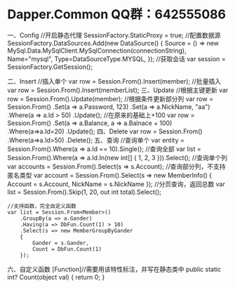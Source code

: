 # Dapper.Common QQ群：642555086

        
        
一、Config
    //开启静态代理
    SessionFactory.StaticProxy = true;
    //配置数据源
    SessionFactory.DataSources.Add(new DataSource()
    {
    Source = () => new MySql.Data.MySqlClient.MySqlConnection(connectionString),
    Name="mysql",
    Type=DataSourceType.MYSQL,
    });
    //获取会话
    var session = SessionFactory.GetSession();

二、Insert
    //插入单个
    var row = Session.From<Member>().Insert(member);
    //批量插入
    var row = Session.From<Member>().Insert(memberList);
三、Update
    //根据主键更新
    var row = Session.From<Member>().Update(member);
    //根据条件更新部分列
    var row = Session.From<Member>()
        .Set(a => a.Password, 123)
        .Set(a => a.NickName, "aa")
        .Where(a => a.Id > 50)
        .Update();
    //在原来的基础上+100
    var row = Session.From<Member>()
        .Set(a => a.Balance, a => a.Balnace + 100)
        .Where(a=>a.Id=20)
        .Update();
四、Delete
    var row = Session.From<Member>()
        .Where(a=>a.Id>50)
        .Delete();
五、查询
     //查询单个
    var entity = Session.From<Member>().Where(a => a.Id == 10).Single();
    //查询全部
    var list = Session.From<Member>().Where(a => a.Id.In(new int[] { 1, 2, 3 })).Select();
    //查询单个列
    var accounts = Session.From<Member>().Select(s => s.Account);
    //查询部分列，不支持匿名类型
    var account = Session.From<Member>().Select(s => new MemberInfo()
    {
        Account = s.Account,
        NickName = s.NickName
    });
    //分页查询，返回总数
    var list = Session.From<Member>().Skip(1, 20, out int total).Select();

    //支持函数，完全自定义函数
    var list = Session.From<Member>()
        .GroupBy(a => a.Gander)
        .Having(a => DbFun.Count(1) > 10)
        .Select(s => new MemberGroupByGander
        {
            Gander = s.Gander,
            Count = DbFun.Count(1)
        });
六、自定义函数
    [Function]//需要用该特性标注，并写在静态类中
    public static int? Count(object val)
    {
         return 0;
    }


